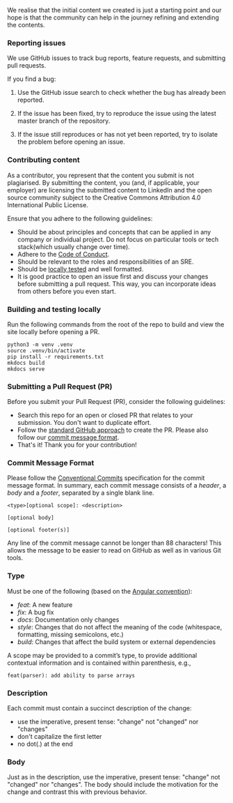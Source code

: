 We realise that the initial content we created is just a starting point and our hope is that the community can help in the journey refining and extending the contents.

### Reporting issues

We use GitHub issues to track bug reports, feature requests, and submitting pull requests.

If you find a bug:

1. Use the GitHub issue search to check whether the bug has already been reported.

1. If the issue has been fixed, try to reproduce the issue using the latest master branch of the repository.

1. If the issue still reproduces or has not yet been reported, try to isolate the problem before opening an issue.

### Contributing content
As a contributor, you represent that the content you submit is not plagiarised. By submitting the content, you (and, if applicable, your employer) are licensing the submitted content to LinkedIn and the open source community subject to the Creative Commons Attribution 4.0 International Public License.

Ensure that you adhere to the following guidelines:

* Should be about principles and concepts that can be applied in any company or individual project. Do not focus on particular tools or tech stack(which usually change over time).
* Adhere to the [Code of Conduct](/school-of-sre/CODE_OF_CONDUCT/).
* Should be relevant to the roles and responsibilities of an SRE.
* Should be [locally tested](#building-and-testing-locally) and well formatted.
* It is good practice to open an issue first and discuss your changes before submitting a pull request. This way, you can incorporate ideas from others before you even start.

### Building and testing locally
Run the following commands from the root of the repo to build and view the site locally before opening a PR.

```
python3 -m venv .venv
source .venv/bin/activate
pip install -r requirements.txt
mkdocs build
mkdocs serve
```

### Submitting a Pull Request (PR)

Before you submit your Pull Request (PR), consider the following guidelines:

* Search this repo for an open or closed PR that relates to your submission. You don't want to duplicate effort.
* Follow the [standard GitHub approach](https://help.github.com/en/github/collaborating-with-issues-and-pull-requests/creating-a-pull-request-from-a-fork) to create the PR. Please also follow our [commit message format](#commit-message-format).
* That's it! Thank you for your contribution!

### Commit Message Format

Please follow the [Conventional Commits](https://www.conventionalcommits.org/) specification for the commit message format. In summary, each commit message consists of a *header*, a *body* and a *footer*, separated by a single blank line.

```
<type>[optional scope]: <description>

[optional body]

[optional footer(s)]
```

Any line of the commit message cannot be longer than 88 characters! This allows the message to be easier to read on GitHub as well as in various Git tools.

### Type

Must be one of the following (based on the [Angular convention](https://github.com/angular/angular/blob/22b96b9/CONTRIBUTING.md#-commit-message-guidelines)):

* *feat*: A new feature
* *fix*: A bug fix
* *docs*: Documentation only changes
* *style*: Changes that do not affect the meaning of the code (whitespace, formatting, missing semicolons, etc.)
* *build*: Changes that affect the build system or external dependencies

A scope may be provided to a commit’s type, to provide additional contextual information and is contained within parenthesis, e.g., 
```
feat(parser): add ability to parse arrays
```

### Description

Each commit must contain a succinct description of the change:

* use the imperative, present tense: "change" not "changed" nor "changes"
* don't capitalize the first letter
* no dot(.) at the end

### Body
Just as in the description, use the imperative, present tense: "change" not "changed" nor "changes". The body should include the motivation for the change and contrast this with previous behavior.